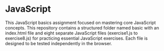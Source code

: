 # JavaScript
This JavaScript basics assignment focused on mastering core JavaScript concepts. This repository contains a structured folder named basic with an index.html file and eight separate JavaScript files (exercise1.js to exercise8.js) for practicing essential JavaScript exercises. Each file is designed to be tested independently in the browser.
